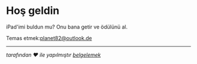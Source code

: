 # Hoş geldin

iPad'imi buldun mu? Onu bana getir ve ödülünü al.

Temas etmek:[planet82@outlook.de](mailto:planet82@outlook.de)

* * *

_tarafından ❤️ ile yapılmıştır [belgelemek](https://docsify.js.org/)_
